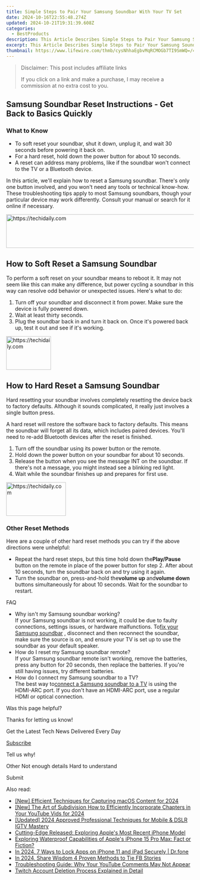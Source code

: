 ```yaml
---
title: Simple Steps to Pair Your Samsung Soundbar With Your TV Set
date: 2024-10-16T22:55:48.274Z
updated: 2024-10-21T19:31:39.608Z
categories:
  - BestProducts
description: This Article Describes Simple Steps to Pair Your Samsung Soundbar With Your TV Set
excerpt: This Article Describes Simple Steps to Pair Your Samsung Soundbar With Your TV Set
thumbnail: https://www.lifewire.com/thmb/cysNhhaEgbvMqRCMOGb7TI9SmWQ=/400x300/filters:no_upscale():max_bytes(150000):strip_icc():format(webp)/samsung-soundbar-c1b91ce1db6644d09b8b7684262cb8b1.jpg
---
```


>  Disclaimer: This post includes affiliate links
>
>  If you click on a link and make a purchase, I may receive a commission at no extra cost to you.
>

## Samsung Soundbar Reset Instructions - Get Back to Basics Quickly
### What to Know

* To soft reset your soundbar, shut it down, unplug it, and wait 30 seconds before powering it back on.
* For a hard reset, hold down the power button for about 10 seconds.
* A reset can address many problems, like if the soundbar won't connect to the TV or a Bluetooth device.

 In this article, we'll explain how to reset a Samsung soundbar. There's only one button involved, and you won't need any tools or technical know-how. These troubleshooting tips apply to most Samsung soundbars, though your particular device may work differently. Consult your manual or search for it online if necessary.

<!-- affiliate ads begin -->
<a href="https://appsumo.8odi.net/c/5597632/2130873/7443" target="_top" id="2130873">
  <img src="//a.impactradius-go.com/display-ad/7443-2130873" border="0" alt="https://techidaily.com" width="600" height="90"/>
</a>
<img height="0" width="0" src="https://appsumo.8odi.net/i/5597632/2130873/7443" style="position:absolute;visibility:hidden;" border="0" />
<!-- affiliate ads end -->

## How to Soft Reset a Samsung Soundbar

 To perform a soft reset on your soundbar means to reboot it. It may not seem like this can make any difference, but power cycling a soundbar in this way can resolve odd behavior or unexpected issues. Here's what to do:

1. Turn off your soundbar and disconnect it from power. Make sure the device is fully powered down.
2. Wait at least thirty seconds.
3. Plug the soundbar back in and turn it back on. Once it's powered back up, test it out and see if it's working.

<!-- affiliate ads begin -->
<a href="https://aligracehair.sjv.io/c/5597632/2135348/19272" target="_top" id="2135348">
  <img src="//a.impactradius-go.com/display-ad/19272-2135348" border="0" alt="https://techidaily.com" width="120" height="90"/>
</a>
<img height="0" width="0" src="https://aligracehair.sjv.io/i/5597632/2135348/19272" style="position:absolute;visibility:hidden;" border="0" />
<!-- affiliate ads end -->

## How to Hard Reset a Samsung Soundbar

 Hard resetting your soundbar involves completely resetting the device back to factory defaults. Although it sounds complicated, it really just involves a single button press.

 A hard reset will restore the software back to factory defaults. This means the soundbar will forget all its data, which includes paired devices. You'll need to re-add Bluetooth devices after the reset is finished.

1. Turn off the soundbar using its power button or the remote.
2. Hold down the power button on your soundbar for about 10 seconds.
3. Release the button when you see the message INT on the soundbar. If there's not a message, you might instead see a blinking red light.
4. Wait while the soundbar finishes up and prepares for first use.

<!-- affiliate ads begin -->
<a href="https://25home.pxf.io/c/5597632/2148638/16836" target="_top" id="2148638">
  <img src="//a.impactradius-go.com/display-ad/16836-2148638" border="0" alt="https://techidaily.com" width="160" height="90"/>
</a>
<img height="0" width="0" src="https://25home.pxf.io/i/5597632/2148638/16836" style="position:absolute;visibility:hidden;" border="0" />
<!-- affiliate ads end -->

### Other Reset Methods

 Here are a couple of other hard reset methods you can try if the above directions were unhelpful:

* Repeat the hard reset steps, but this time hold down the**Play/Pause** button on the remote in place of the power button for step 2\. After about 10 seconds, turn the soundbar back on and try using it again.
* Turn the soundbar on, press-and-hold the**volume up** and**volume down** buttons simultaneously for about 10 seconds. Wait for the soundbar to restart.

 FAQ

* Why isn't my Samsung soundbar working?  
 If your Samsung soundbar is not working, it could be due to faulty connections, settings issues, or hardware malfunctions. To[fix your Samsung soundbar](https://www.lifewire.com/fix-non-working-samsung-soundbar-5217044) , disconnect and then reconnect the soundbar, make sure the source is on, and ensure your TV is set up to use the soundbar as your default speaker.
* How do I reset my Samsung soundbar remote?  
 If your Samsung soundbar remote isn't working, remove the batteries, press any button for 20 seconds, then replace the batteries. If you're still having issues, try different batteries.
* How do I connect my Samsung soundbar to a TV?  
 The best way to[connect a Samsung soundbar to a TV](https://www.lifewire.com/connect-samsung-soundbar-to-tv-5217392) is using the HDMI-ARC port. If you don't have an HDMI-ARC port, use a regular HDMI or optical connection.

Was this page helpful?

Thanks for letting us know!

 Get the Latest Tech News Delivered Every Day

[Subscribe](https://www.lifewire.com/#)

Tell us why!

 Other  Not enough details  Hard to understand

 Submit

<ins class="adsbygoogle"
     style="display:block"
     data-ad-format="autorelaxed"
     data-ad-client="ca-pub-7571918770474297"
     data-ad-slot="1223367746"></ins>

<ins class="adsbygoogle"
     style="display:block"
     data-ad-client="ca-pub-7571918770474297"
     data-ad-slot="8358498916"
     data-ad-format="auto"
     data-full-width-responsive="true"></ins>

<span class="atpl-alsoreadstyle">Also read:</span>
<div><ul>
<li><a href="https://remote-screen-capture.techidaily.com/new-efficient-techniques-for-capturing-macos-content-for-2024/"><u>[New] Efficient Techniques for Capturing macOS Content for 2024</u></a></li>
<li><a href="https://youtube-docs.techidaily.com/he-art-of-subdivision-how-to-efficiently-incorporate-chapters-in-your-youtube-vids-for-2024/"><u>[New] The Art of Subdivision How to Efficiently Incorporate Chapters in Your YouTube Vids for 2024</u></a></li>
<li><a href="https://instagram-video-recordings.techidaily.com/updated-2024-approved-professional-techniques-for-mobile-and-dslr-igtv-mastery/"><u>[Updated] 2024 Approved Professional Techniques for Mobile & DSLR IGTV Mastery</u></a></li>
<li><a href="https://techtrends.techidaily.com/cutting-edge-released-exploring-apples-most-recent-iphone-model/"><u>Cutting-Edge Released: Exploring Apple's Most Recent iPhone Model</u></a></li>
<li><a href="https://techtrends.techidaily.com/exploring-waterproof-capabilities-of-apples-iphone-15-pro-max-fact-or-fiction/"><u>Exploring Waterproof Capabilities of Apple's iPhone 15 Pro Max: Fact or Fiction?</u></a></li>
<li><a href="https://iphone-unlock.techidaily.com/in-2024-7-ways-to-lock-apps-on-iphone-11-and-ipad-securely-drfone-by-drfone-ios/"><u>In 2024, 7 Ways to Lock Apps on iPhone 11 and iPad Securely | Dr.fone</u></a></li>
<li><a href="https://facebook-clips.techidaily.com/in-2024-share-wisdom-4-proven-methods-to-tie-fb-stories/"><u>In 2024, Share Wisdom 4 Proven Methods to Tie FB Stories</u></a></li>
<li><a href="https://techtrends.techidaily.com/troubleshooting-guide-why-your-youtube-comments-may-not-appear/"><u>Troubleshooting Guide: Why Your YouTube Comments May Not Appear</u></a></li>
<li><a href="https://techtrends.techidaily.com/twitch-account-deletion-process-explained-in-detail/"><u>Twitch Account Deletion Process Explained in Detail</u></a></li>
</ul></div>

